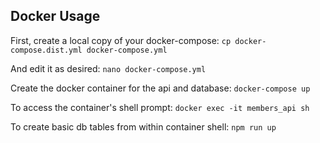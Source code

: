 


## Docker Usage

First, create a local copy of your docker-compose:
`cp docker-compose.dist.yml docker-compose.yml`

And edit it as desired:
`nano docker-compose.yml`

Create the docker container for the api and database:
`docker-compose up`

To access the container's shell prompt:
`docker exec -it members_api sh`

To create basic db tables from within container shell:
`npm run up`
